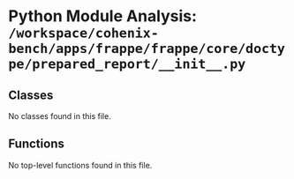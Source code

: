 # Python Module Analysis: `/workspace/cohenix-bench/apps/frappe/frappe/core/doctype/prepared_report/__init__.py`

## Classes

No classes found in this file.


## Functions

No top-level functions found in this file.
